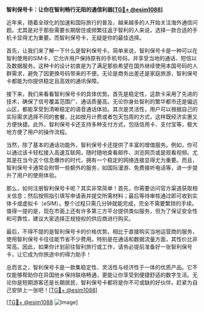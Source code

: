 **智利保号卡：让你在智利畅行无阻的通信利器[[TG💪+ @esim1088](https://t.me/s/esim1088)]**

近年来，随着全球化的加速和国际旅行的普及，越来越多的人开始关注海外通信问题。尤其是对于那些需要长期居住或频繁往返于智利的人来说，选择一款合适的手机卡显得尤为重要。而智利保号卡，无疑是你的最佳选择。

首先，让我们来了解一下什么是智利保号卡。简单来说，智利保号卡是一种可以在智利使用的SIM卡，它允许用户保持原有的手机号码，并享受当地的通话、短信以及数据服务。这种卡的设计初衷是为了满足那些希望在国外继续使用本国号码的人群需求，避免了因更换号码带来的不便。无论是商务出差还是家庭旅游，智利保号卡都能为你提供稳定且高效的通讯保障。

接下来，我们来看看智利保号卡的具体优势。首先是稳定性，这款卡采用了先进的技术，确保了信号覆盖范围广、通话质量高。无论你身处智利的繁华都市还是偏远山区，都能享受到清晰稳定的语音通话体验。其次是灵活性，用户可以根据自己的实际需求选择不同的套餐，比如按月计费或者包天包周的方式，这样既经济实惠又方便快捷。此外，智利保号卡还支持多种支付方式，包括信用卡、支付宝等，极大地方便了用户的操作流程。

当然，除了基本的通话功能外，智利保号卡还提供了丰富的增值服务。例如，你可以通过该卡轻松接入高速互联网，随时随地查看邮件、浏览网页或是观看视频。尤其是在当今这个信息爆炸的时代，拥有一个稳定的网络连接显得尤为重要。而且，智利保号卡通常会附带一些额外的服务，如国际漫游、免费接听电话等，进一步提升了用户的使用体验。

那么，如何注册智利保号卡呢？其实非常简单！首先，你需要访问官方渠道获取相关信息；然后按照指引填写申请表并提交所需材料；最后等待审核通过即可收到实体卡或虚拟卡（eSIM）。整个过程只需几分钟就能完成，完全不需要繁琐的手续。值得一提的是，现在市面上还有许多第三方平台提供类似服务，但为了保证安全性和可靠性，建议大家选择正规授权的供应商进行购买。

最后，不得不提的是智利保号卡的价格优势。相比于直接购买当地运营商的服务，使用智利保号卡往往能节省不少费用。特别是在通话和数据流量方面，其性价比非常高。因此，如果你计划前往智利旅行或工作，请务必提前准备好一张智利保号卡，让它成为你旅途中的得力助手！

总而言之，智利保号卡是一款集稳定性、灵活性与经济性于一体的优质产品。它不仅能够帮助你在异国他乡保持联络畅通，更能让你享受到便捷舒适的数字生活。无论你是短期游客还是长期居民，智利保号卡都将是你不可或缺的好伙伴。赶紧为自己安排上一张吧！[[TG💪+ @esim1088](https://t.me/s/esim1088)]

[[TG💪+ @esim1088](https://t.me/s/esim1088) ![Image](https://i.postimg.cc/4NQfJmqS/Snipaste-2025-05-13-00-14-12.png)]